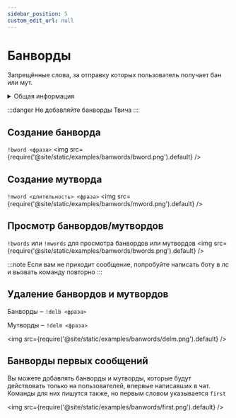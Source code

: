 ```yaml
---
sidebar_position: 5
custom_edit_url: null
---
```


# Банворды

Запрещённые слова, за отправку которых пользователь получает бан или мут.

<details>
  <summary>Общая информация</summary>
  <ul>
    <li><b>Название:</b> bword</li>
    <li><b>Элиасы:</b> mword, delb, delm, bwords, mwords</li>
    <li><b>Кулдаун:</b> общий 5 секунд</li>
    <li><a href="https://github.com/Relanit/ModBoty/blob/master/ModBoty/cogs/banwords.py"><b>Исходный код</b></a></li>
  </ul>
</details>

:::danger
Не добавляйте банворды Твича
:::

## Создание банворда
`!bword <фраза>`
<img src={require('@site/static/examples/banwords/bword.png').default} />

## Создание мутворда
`!mword <длительность> <фраза>`
<img src={require('@site/static/examples/banwords/mword.png').default} />

## Просмотр банвордов/мутвордов
`!bwords` или `!mwords` для просмотра банвордов или мутвордов
<img src={require('@site/static/examples/banwords/bwords.png').default} />

:::note
Если вам не приходит сообщение, попробуйте написать боту в лс и вызвать команду повторно
:::

## Удаление банвордов и мутвордов
Банворды ‒ `!delb <фраза>`

Мутворды ‒ `!delm <фраза>`

<img src={require('@site/static/examples/banwords/delm.png').default} />

## Банворды первых сообщений

Вы можете добавлять банворды и мутворды, которые будут действовать только на пользователей, впервые написавших в чат. Команды для них пишутся также, но первым словом указывается `first`

<img src={require('@site/static/examples/banwords/first.png').default} />